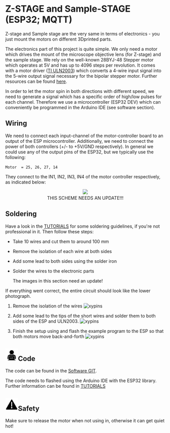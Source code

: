# Z-STAGE and Sample-STAGE (ESP32; MQTT)

Z-stage and Sample stage are the very same in terms of electronics - you just mount the motors on different 3Dprinted parts.

The electronics part of this project is quite simple. We only need a motor which drives the mount of the microscope objective lens (for Z-stage) and the sample stage. We rely on the well-known 28BYJ-48 Stepper motor which operates at 5V and has up to 4096 steps per revolution. It comes with a motor driver ([TI ULN2003](http://www.ti.com/lit/ds/symlink/uln2003a.pdf)) which converts a 4-wire input signal into the 5-wire output signal necessary for the bipolar stepper motor. Further resources can be found [here](http://www.hobby-werkstatt-blog.de/arduino/357-schrittmotor-28byj48-am-arduino.php).

In order to let the motor spin in both directions with different speed, we need to generate a signal which has a specific order of high/low pulses for each channel. Therefore we use a microcontroller (ESP32 DEV) which can conveniently be programmed in the Arduino IDE (see software section).

## Wiring
We need to connect each input-channel of the motor-controller board to an output of the ESP microcontroller. Additionally, we need to connect the power of both  controllers (+/- to +5V/GND respectively). In general we could use any of the output pins of the ESP32, but we typically use the following:


```
Motor  = 25, 26, 27, 14
```

They connect to the IN1, IN2, IN3, IN4 of the motor controller respectively, as indicated below:

<p align="center">
<img src="./images/Z_Stage_ESP_v0_Schaltplan.png" width=500>
<br> THIS SCHEME NEEDS AN UPDATE!!!
</p>

## Soldering

Have a look in the [TUTORIALS](../TUTORIALS) for some soldering guidelines, if you're not professional in it. Then follow these steps:

* Take 10 wires and cut them to around 100 mm
* Remove the isolation of each wire at both sides
* Add some lead to both sides using the solder iron
* Solder the wires to the electronic parts


    The images in this section need an update!

If everything went correct, the entire circuit should look like the lower photograph.

1. Remove the isolation of the wires
![xypins](./IMAGES/UC2_Soldering_stage_1.jpg)

1. Add some lead to the tips of the short wires and solder them to both sides of the ESP and ULN2003.
![xypins](./IMAGES/UC2_Soldering_stage_2.jpg)

1. Finish the setup using and flash the example program to the ESP so that both motors move back-and-forth
![xypins](./IMAGES/UC2_Soldering_stage_3.jpg)


## <img src="./IMAGES/W.png" width=40>Code
The code can be found in the [Software GIT](https://github.com/bionanoimaging/UC2-Software-GIT).

The code needs to flashed using the Arduino IDE with the ESP32 library. Further information can be found in [TUTORIALS](../../TUTORIALS)

## <img src="./IMAGES/Y.png" width=40>Safety
Make sure to release the motor when not using in, otherwise it can get quiet hot!
